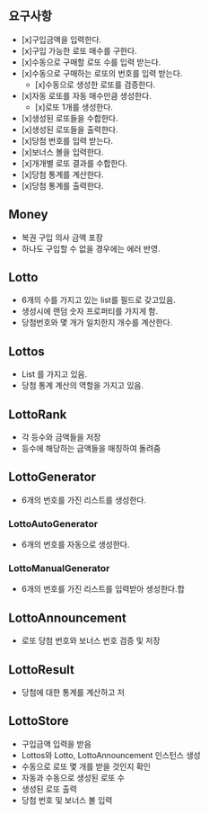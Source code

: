 ## 요구사항

* [x]구입금액을 입력한다.  
* [x]구입 가능한 로또 매수를 구한다.  
* [x]수동으로 구매할 로또 수를 입력 받는다.
* [x]수동으로 구매하는 로또의 번호를 입력 받는다.
  * [x]수동으로 생성한 로또를 검증한다.  
* [x]자동 로또를 자동 매수만큼 생성한다.  
  * [x]로또 1개를 생성한다.
* [x]생성된 로또들을 수합한다.  
* [x]생성된 로또들을 출력한다.  
* [x]당첨 번호를 입력 받는다.  
* [x]보너스 볼을 입력한다.  
* [x]개개별 로또 결과를 수합한다.  
* [x]당첨 통계를 계산한다.  
* [x]당첨 통계를 출력한다.

## Money
- 복권 구입 의사 금액 포장
- 하나도 구입할 수 없을 경우에는 에러 반영. 

## Lotto
- 6개의 수를 가지고 있는 list를 필드로 갖고있음.
- 생성시에 랜덤 숫자 프로퍼티를 가지게 함.
- 당첨번호와 몇 개가 일치한지 개수를 계산한다.

## Lottos
- List<Lotto> 를 가지고 있음.
- 당첨 통계 계산의 역할을 가지고 있음.

## LottoRank
- 각 등수와 금액들을 저장
- 등수에 해당하는 금액들을 매칭하여 돌려줌

## LottoGenerator
- 6개의 번호를 가진 리스트를 생성한다.
### LottoAutoGenerator
- 6개의 번호를 자동으로 생성한다.
### LottoManualGenerator
- 6개의 번호를 가진 리스트를 입력받아 생성한다.합

## LottoAnnouncement
- 로또 당첨 번호와 보너스 번호 검증 및 저장

## LottoResult
- 당첨에 대한 통계를 계산하고 저

## LottoStore
- 구입금액 입력을 받음
- Lottos와 Lotto, LottoAnnouncement 인스턴스 생성
- 수동으로 로또 몇 개를 받을 것인지 확인
- 자동과 수동으로 생성된 로또 수
- 생성된 로또 출력
- 당첨 번호 및 보너스 볼 입력